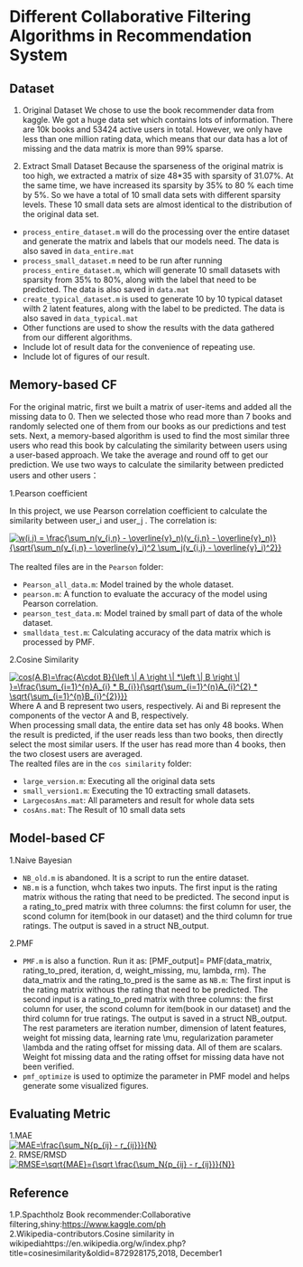 # Different Collaborative Filtering Algorithms in Recommendation System

## Dataset 
1. Original Dataset
We chose to use the book recommender data from kaggle. We got a huge data set which contains lots of information. There are 10k books and 53424 active users in total. However, we only have less than one million rating data, which means that our data has a lot of missing and the data matrix is more than 99% sparse.

2. Extract Small Dataset
Because the sparseness of the original matrix is too high, we extracted a matrix of size 48*35 with sparsity of 31.07%. At the same time, we have increased its sparsity by 35% to 80 % each time by 5%. So we have a total of 10 small data sets with different sparsity levels. These 10 small data sets are almost identical to the distribution of the original data set. 

* `process_entire_dataset.m` will do the processing over the entire dataset and generate the matrix and labels that our models need. The data is also saved in `data_entire.mat`
* `process_small_dataset.m` need to be run after running `process_entire_dataset.m`, which will generate 10 small datasets with sparsity from 35% to 80%, along with the label that need to be predicted. The data is also saved in `data.mat`
* `create_typical_dataset.m` is used to generate 10 by 10 typical dataset wilth 2 latent features, along with the label to be predicted. The data is also saved in `data_typical.mat`
* Other functions are used to show the results with the data gathered from our different algorithms.
* Include lot of result data for the convenience of repeating use.
* Include lot of figures of our result.

## Memory-based CF
For the original matric, first we built a matrix of user-items and added all the missing data to 0. Then we selected those who read more than 7 books and randomly selected one of them from our books as our predictions and test sets. Next, a memory-based algorithm is used to find the most similar three users who read this book by calculating the similarity between users using a user-based approach. We take the average and round off to get our prediction.
We use two ways to calculate the similarity between predicted users and other users：

1.Pearson coefficient</br>

In this project, we use Pearson correlation coefficient to calculate the similarity between user_i and user_j . The correlation is:  

<a href="https://www.codecogs.com/eqnedit.php?latex=w(i,j)&space;=&space;\frac{\sum_n(v_{i,n}&space;-&space;\overline{v}_n)(v_{j,n}&space;-&space;\overline{v}_n)}{\sqrt{\sum_n(v_{i,n}&space;-&space;\overline{v}_i)^2&space;\sum_j(v_{i,j}&space;-&space;\overline{v}_i)^2}}" target="_blank"><img src="https://latex.codecogs.com/gif.latex?w(i,j)&space;=&space;\frac{\sum_n(v_{i,n}&space;-&space;\overline{v}_n)(v_{j,n}&space;-&space;\overline{v}_n)}{\sqrt{\sum_n(v_{i,n}&space;-&space;\overline{v}_i)^2&space;\sum_j(v_{i,j}&space;-&space;\overline{v}_i)^2}}" title="w(i,j) = \frac{\sum_n(v_{i,n} - \overline{v}_n)(v_{j,n} - \overline{v}_n)}{\sqrt{\sum_n(v_{i,n} - \overline{v}_i)^2 \sum_j(v_{i,j} - \overline{v}_i)^2}}" /></a></br>  
The realted files are in the `Pearson` folder:
 * `Pearson_all_data.m`: Model trained by the whole dataset.
 * `pearson.m`: A function to evaluate the accuracy of the model using Pearson correlation.
 * `pearson_test_data.m`: Model trained by small part of data of the whole dataset.
 * `smalldata_test.m`: Calculating accuracy of the data matrix which is processed by PMF.
 
2.Cosine Similarity</br>

<a href="https://www.codecogs.com/eqnedit.php?latex=cos(A,B)=\frac{A\cdot&space;B}{\left&space;\|&space;A&space;\right&space;\|&space;*\left&space;\|&space;B&space;\right&space;\|&space;}=\frac{\sum_{i=1}^{n}A_{i}&space;*&space;B_{i}}{\sqrt{\sum_{i=1}^{n}A_{i}^{2}&space;*&space;\sqrt{\sum_{i=1}^{n}B_{i}^{2}}}}" target="_blank"><img src="https://latex.codecogs.com/gif.latex?cos(A,B)=\frac{A\cdot&space;B}{\left&space;\|&space;A&space;\right&space;\|&space;*\left&space;\|&space;B&space;\right&space;\|&space;}=\frac{\sum_{i=1}^{n}A_{i}&space;*&space;B_{i}}{\sqrt{\sum_{i=1}^{n}A_{i}^{2}&space;*&space;\sqrt{\sum_{i=1}^{n}B_{i}^{2}}}}" title="cos(A,B)=\frac{A\cdot B}{\left \| A \right \| *\left \| B \right \| }=\frac{\sum_{i=1}^{n}A_{i} * B_{i}}{\sqrt{\sum_{i=1}^{n}A_{i}^{2} * \sqrt{\sum_{i=1}^{n}B_{i}^{2}}}}" /></a></br>
Where A and B represent two users, respectively. Ai and Bi represent the components of the vector A and B, respectively. </br>
When processing small data, the entire data set has only 48 books. When the result is predicted, if the user reads less than two books, then directly select the most similar users. If the user has read more than 4 books, then the two closest users are averaged. </br>
The realted files are in the `cos similarity` folder:
 * `large_version.m`: Executing all the original data sets
 * `small_version1.m`: Executing the 10 extracting small datasets.
 * `LargecosAns.mat`: All parameters and result for whole data sets
 * `cosAns.mat`: The Result of 10 small data sets
 

## Model-based CF
1.Naive Bayesian</br>
* `NB_old.m` is abandoned. It is a script to run the entire dataset.
* `NB.m` is a function, whch takes  two inputs. The first input is the rating matrix withous the rating that need to be predicted. The second input is a rating_to_pred matrix with three columns: the first column for user, the scond column for item(book in our dataset) and the third column for true ratings. The output is saved in a struct NB_output.



2.PMF</br>
* `PMF.m` is also a function. Run it as: [PMF_output]= PMF(data_matrix, rating_to_pred, iteration, d, weight_missing, mu, lambda, rm). The data_matrix and the rating_to_pred is the same as `NB.m`: The first input is the rating matrix withous the rating that need to be predicted. The second input is a rating_to_pred matrix with three columns: the first column for user, the scond column for item(book in our dataset) and the third column for true ratings. The output is saved in a struct NB_output. The rest parameters are iteration number, dimension of latent features, weight fot missing data, learning rate \mu, regularization parameter \lambda and the rating offset for missing data. All of them are scalars. Weight fot missing data and the rating offset for missing data have not been verified.
* `pmf_optimize` is used to optimize the parameter in PMF model and helps generate some visualized figures.

## Evaluating Metric
1.MAE</br>
<a href="https://www.codecogs.com/eqnedit.php?latex=MAE=\frac{\sum_N{p_{ij}&space;-&space;r_{ij}}}{N}" target="_blank"><img src="https://latex.codecogs.com/gif.latex?MAE=\frac{\sum_N{p_{ij}&space;-&space;r_{ij}}}{N}" title="MAE=\frac{\sum_N{p_{ij} - r_{ij}}}{N}" /></a></br>
2. RMSE/RMSD</br>
<a href="https://www.codecogs.com/eqnedit.php?latex=RMSE=\sqrt{MAE}={\sqrt&space;\frac{\sum_N{p_{ij}&space;-&space;r_{ij}}}{N}}" target="_blank"><img src="https://latex.codecogs.com/gif.latex?RMSE=\sqrt{MAE}={\sqrt&space;\frac{\sum_N{p_{ij}&space;-&space;r_{ij}}}{N}}" title="RMSE=\sqrt{MAE}={\sqrt \frac{\sum_N{p_{ij} - r_{ij}}}{N}}" /></a></br>

## Reference
1.P.Spachtholz Book recommender:Collaborative filtering,shiny:https://www.kaggle.com/ph </br>
2.Wikipedia-contributors.Cosine similarity in wikipediahttps://en.wikipedia.org/w/index.php?title=cosinesimilarity&oldid=872928175,2018, December1
